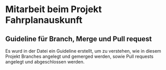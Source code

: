 # Mitarbeit beim Projekt **Fahrplanauskunft**

## Guideline für Branch, Merge und Pull request

Es wurd in der Datei [](Dokumentation/Projekt/branching_guide.md) ein Guideline erstellt, um zu verstehen, wie in diesem Projekt Branches angelegt und gemerged werden, sowie Pull requests angelegt und abgeschlossen werden.